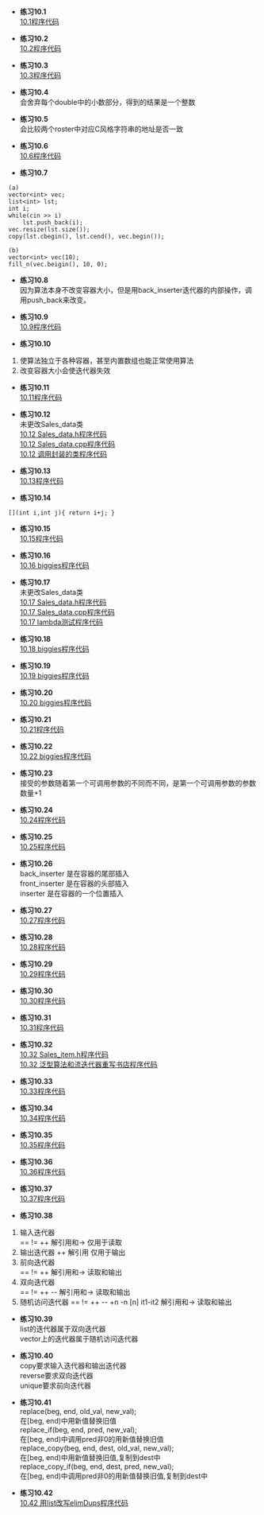 * **练习10.1**  
[10.1程序代码](10.1.cpp)  

* **练习10.2**  
[10.2程序代码](10.2.cpp)  

* **练习10.3**  
[10.3程序代码](10.3.cpp)  

* **练习10.4**  
会舍弃每个double中的小数部分，得到的结果是一个整数

* **练习10.5**  
会比较两个roster中对应C风格字符串的地址是否一致  

* **练习10.6**  
[10.6程序代码](10.6.cpp)  

* **练习10.7**  
```
(a)
vector<int> vec;
list<int> lst;
int i;
while(cin >> i)
    lst.push_back(i);
vec.resize(lst.size());
copy(lst.cbegin(), lst.cend(), vec.begin());

(b)
vector<int> vec(10);
fill_n(vec.beigin(), 10, 0);
```

* **练习10.8**  
因为算法本身不改变容器大小，但是用back_inserter迭代器的内部操作，调用push_back来改变。

* **练习10.9**  
[10.9程序代码](10.9.cpp)  

* **练习10.10**  
1. 使算法独立于各种容器，甚至内置数组也能正常使用算法
2. 改变容器大小会使迭代器失效

* **练习10.11**  
[10.11程序代码](10.11.cpp)  

* **练习10.12**  
未更改Sales_data类  
[10.12 Sales_data.h程序代码](10.12/Sales_data.h)  
[10.12 Sales_data.cpp程序代码](10.12/Sales_data.cpp)  
[10.12 调用封装的类程序代码](10.12/main.cpp)  

* **练习10.13**  
[10.13程序代码](10.13.cpp)  

* **练习10.14**  
```
[](int i,int j){ return i+j; }
```

* **练习10.15**  
[10.15程序代码](10.15.cpp)  

* **练习10.16**  
[10.16 biggies程序代码](10.16.cpp)  

* **练习10.17**  
未更改Sales_data类  
[10.17 Sales_data.h程序代码](10.17/Sales_data.h)  
[10.17 Sales_data.cpp程序代码](10.17/Sales_data.cpp)  
[10.17 lambda测试程序代码](10.17/main.cpp)  

* **练习10.18**  
[10.18 biggies程序代码](10.18.cpp)  

* **练习10.19**  
[10.19 biggies程序代码](10.19.cpp)  

* **练习10.20**  
[10.20 biggies程序代码](10.20.cpp)  

* **练习10.21**  
[10.21程序代码](10.21.cpp)  

* **练习10.22**  
[10.22 biggies程序代码](10.22.cpp)  

* **练习10.23**  
接受的参数随着第一个可调用参数的不同而不同，是第一个可调用参数的参数数量+1

* **练习10.24**  
[10.24程序代码](10.24.cpp)  

* **练习10.25**  
[10.25程序代码](10.25.cpp)  

* **练习10.26**  
back_inserter 是在容器的尾部插入  
front_inserter 是在容器的头部插入  
inserter 是在容器的一个位置插入  

* **练习10.27**  
[10.27程序代码](10.27.cpp)  

* **练习10.28**  
[10.28程序代码](10.28.cpp)  

* **练习10.29**  
[10.29程序代码](10.29.cpp)  

* **练习10.30**  
[10.30程序代码](10.30.cpp)  

* **练习10.31**  
[10.31程序代码](10.31.cpp)  

* **练习10.32**  
[10.32 Sales_item.h程序代码](10.32/Sales_item.h)  
[10.32 泛型算法和流迭代器重写书店程序代码](10.32/main.cpp)  

* **练习10.33**  
[10.33程序代码](10.33.cpp)  

* **练习10.34**  
[10.34程序代码](10.34.cpp)  

* **练习10.35**  
[10.35程序代码](10.35.cpp)  

* **练习10.36**  
[10.36程序代码](10.36.cpp)  

* **练习10.37**  
[10.37程序代码](10.37.cpp)  

* **练习10.38**  
1. 输入迭代器  
 == != ++ 解引用和-> 仅用于读取
2. 输出迭代器
++ 解引用 仅用于输出
3. 前向迭代器  
== != ++ 解引用和-> 读取和输出  
4. 双向迭代器  
== != ++ -- 解引用和-> 读取和输出  
5. 随机访问迭代器
== != ++ -- +n -n [n] it1-it2 解引用和-> 读取和输出  

* **练习10.39**  
list的迭代器属于双向迭代器  
vector上的迭代器属于随机访问迭代器

* **练习10.40**  
copy要求输入迭代器和输出迭代器  
reverse要求双向迭代器  
unique要求前向迭代器

* **练习10.41**  
replace(beg, end, old_val, new_val);  
在[beg, end)中用新值替换旧值  
replace_if(beg, end, pred, new_val);  
在[beg, end)中调用pred非0的用新值替换旧值  
replace_copy(beg, end, dest, old_val, new_val);  
在[beg, end)中用新值替换旧值,复制到dest中  
replace_copy_if(beg, end, dest, pred, new_val);  
在[beg, end)中调用pred非0的用新值替换旧值,复制到dest中  

* **练习10.42**  
[10.42 用list改写elimDups程序代码](10.42.cpp)  
